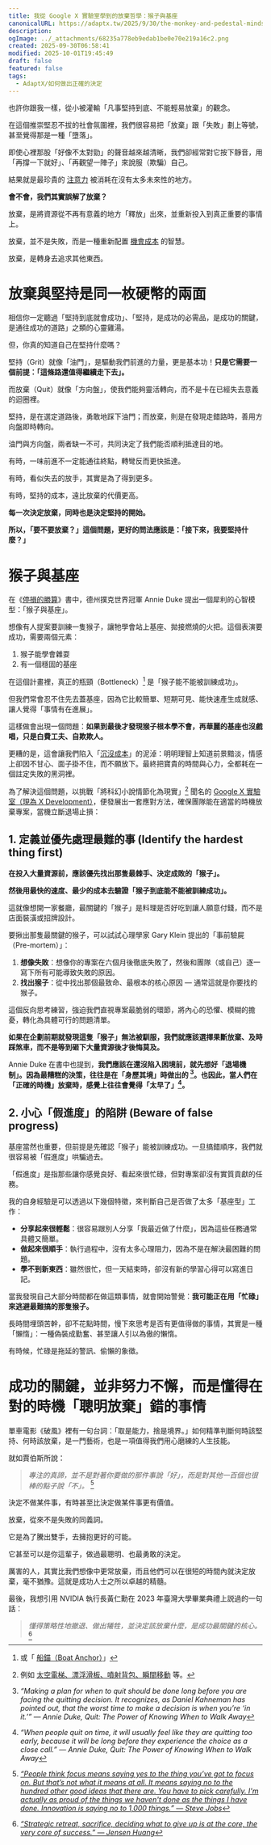 ```yaml
---
title: 我從 Google X 實驗室學到的放棄哲學：猴子與基座
canonicalURL: https://adaptx.tw/2025/9/30/the-monkey-and-pedestal-mindset
description:
ogImage: ../_attachments/68235a778eb9edab1be0e70e219a16c2.png
created: 2025-09-30T06:58:41
modified: 2025-10-01T19:45:49
draft: false
featured: false
tags:
  - AdaptX/如何做出正確的決定
---
```


也許你跟我一樣，從小被灌輸「凡事堅持到底、不能輕易放棄」的觀念。

在這個推崇堅忍不拔的社會氛圍裡，我們很容易把「放棄」跟「失敗」劃上等號，甚至覺得那是一種「墮落」。

即使心裡那股「好像不太對勁」的聲音越來越清晰，我們卻經常對它按下靜音，用「再撐一下就好」、「再觀望一陣子」來說服（欺騙）自己。

結果就是最珍貴的 [注意力](sherlock-holmes-brain-attic.md) 被消耗在沒有太多未來性的地方。

**會不會，我們其實誤解了放棄？**

放棄，是將資源從不再有意義的地方「釋放」出來，並重新投入到真正重要的事情上。

放棄，並不是失敗，而是一種重新配置 [機會成本](https://www.google.com/search?q=機會成本) 的智慧。

放棄，是轉身去追求其他東西。

# 放棄與堅持是同一枚硬幣的兩面

相信你一定聽過「堅持到底就會成功」、「堅持，是成功的必需品，是成功的關鍵，是通往成功的道路」之類的心靈雞湯。

但，你真的知道自己在堅持什麼嗎？

堅持（Grit）就像「油門」，是驅動我們前進的力量，更是基本功！**只是它需要一個前提：「這條路還值得繼續走下去」。**

而放棄（Quit）就像「方向盤」，使我們能夠靈活轉向，而不是卡在已經失去意義的迴圈裡。

堅持，是在選定道路後，勇敢地踩下油門；而放棄，則是在發現走錯路時，善用方向盤即時轉向。

油門與方向盤，兩者缺一不可，共同決定了我們能否順利抵達目的地。

有時，一味前進不一定能通往終點，轉彎反而更快抵達。

有時，看似失去的放手，其實是為了得到更多。

有時，堅持的成本，遠比放棄的代價更高。

**每一次決定放棄，同時也是決定堅持的開始。**

**所以，「要不要放棄？」這個問題，更好的問法應該是：「接下來，我要堅持什麼？」**

# 猴子與基座

在《[停損的勝算](https://www.books.com.tw/products/0010992791)》書中，德州撲克世界冠軍 Annie Duke 提出一個犀利的心智模型：「猴子與基座」。

想像有人提案要訓練一隻猴子，讓牠學會站上基座、拋接燃燒的火把。這個表演要成功，需要兩個元素：

1. 猴子能學會雜耍
2. 有一個穩固的基座

在這個計畫裡，真正的瓶頸（Bottleneck）[^1] 是「猴子能不能被訓練成功」。

但我們常會忍不住先去蓋基座，因為它比較簡單、短期可見、能快速產生成就感、讓人覺得「事情有在進展」。

這樣做會出現一個問題：**如果到最後才發現猴子根本學不會，再華麗的基座也沒戲唱，只是白費工夫、自欺欺人。**

更糟的是，這會讓我們陷入「[沉沒成本](https://www.google.com/search?q=沉沒成本)」的泥淖：明明理智上知道前景黯淡，情感上卻因不甘心、面子掛不住，而不願放下。最終把寶貴的時間與心力，全都耗在一個註定失敗的黑洞裡。

為了解決這個問題，以挑戰「將科幻小說情節化為現實」[^2] 聞名的 [Google X 實驗室（現為 X Development）](https://x.company/)，便發展出一套應對方法，確保團隊能在適當的時機放棄專案，當機立斷退場止損：

## 1. 定義並優先處理最難的事 (Identify the hardest thing first)

**在投入大量資源前，應該優先找出那隻最棘手、決定成敗的「猴子」。**

**然後用最快的速度、最少的成本去驗證「猴子到底能不能被訓練成功」。**

這就像想開一家餐廳，最關鍵的「猴子」是料理是否好吃到讓人願意付錢，而不是店面裝潢或招牌設計。

要揪出那隻最關鍵的猴子，可以試試心理學家 Gary Klein 提出的「事前驗屍（Pre-mortem）」：

1. **想像失敗**：想像你的專案在六個月後徹底失敗了，然後和團隊（或自己）逐一寫下所有可能導致失敗的原因。
2. **找出猴子**：從中找出那個最致命、最根本的核心原因 — 通常這就是你要找的猴子。

這個反向思考練習，強迫我們直視專案最脆弱的環節，將內心的恐懼、模糊的擔憂，轉化為具體可行的問題清單。

**如果在企劃前期就發現這隻「猴子」無法被馴服，我們就應該選擇果斷放棄、及時踩煞車，而不是等到砸下大量資源後才後悔莫及。**

Annie Duke 在書中也提到，**我們應該在還沒陷入困境前，就先想好「退場機制」。因為最糟糕的決策，往往是在「身歷其境」時做出的 [^3]。也因此，當人們在「正確的時機」放棄時，感覺上往往會覺得「太早了」[^4]。**

## 2. 小心「假進度」的陷阱 (Beware of false progress)

基座當然也重要，但前提是先確認「猴子」能被訓練成功。一旦搞錯順序，我們就很容易被「假進度」哄騙過去。

「假進度」是指那些讓你感覺良好、看起來很忙碌，但對專案卻沒有實質貢獻的任務。

我的自身經驗是可以透過以下幾個特徵，來判斷自己是否做了太多「基座型」工作：

* **分享起來很輕鬆**：很容易跟別人分享「我最近做了什麼」，因為這些任務通常具體又簡單。
* **做起來很順手**：執行過程中，沒有太多心理阻力，因為不是在解決最困難的問題。
* **學不到新東西**：雖然很忙，但一天結束時，卻沒有新的學習心得可以寫進日記。

當我發現自己大部分時間都在做這類事情，就會開始警覺：**我可能正在用「忙碌」來逃避最難搞的那隻猴子。**

長時間埋頭苦幹，卻不花點時間，慢下來思考是否有更值得做的事情，其實是一種「懶惰」：一種偽裝成勤奮、甚至讓人引以為傲的懶惰。

有時候，忙碌是拖延的警訊、偷懶的象徵。

# 成功的關鍵，並非努力不懈，而是懂得在對的時機「聰明放棄」錯的事情

單車電影《破風》裡有一句台詞：「取是能力，捨是境界。」如何精準判斷何時該堅持、何時該放棄，是一門藝術，也是一項值得我們用心磨練的人生技能。

就如賈伯斯所說：

> _專注的真諦，並不是對著你要做的那件事說「好」，而是對其他一百個也很棒的點子說「不」。_ [^5]

決定不做某件事，有時甚至比決定做某件事更有價值。

放棄，從來不是失敗的同義詞。

它是為了騰出雙手，去擁抱更好的可能。

它甚至可以是你這輩子，做過最聰明、也最勇敢的決定。

厲害的人，其實比我們想像中更常放棄，而且他們可以在很短的時間內就決定放棄，毫不猶豫。這就是成功人士之所以卓越的精髓。

最後，我想引用 NVIDIA 執行長黃仁勳在 2023 年臺灣大學畢業典禮上説過的一句話：

> _懂得策略性地撤退、做出犧牲，並決定該放棄什麼，是成功最關鍵的核心。_ [^6]

[^1]: 或「 [船錨（Boat Anchor）](https://sketchplanations.com/anchors-and-tugboats)」
[^2]: 例如 [太空電梯、漂浮滑板、噴射背包、瞬間移動](https://zh.wikipedia.org/zh-tw/X_(2010%E5%B9%B4%E5%85%AC%E5%8F%B8)) 等。
[^3]: _“Making a plan for when to quit should be done long before you are facing the quitting decision. It recognizes, as Daniel Kahneman has pointed out, that the worst time to make a decision is when you’re ‘in it.’” ― Annie Duke, Quit: The Power of Knowing When to Walk Away_
[^4]: _“When people quit on time, it will usually feel like they are quitting too early, because it will be long before they experience the choice as a close call.” ― Annie Duke, Quit: The Power of Knowing When to Walk Away_
[^5]: _[“People think focus means saying yes to the thing you’ve got to focus on. But that’s not what it means at all. It means saying no to the hundred other good ideas that there are. You have to pick carefully. I'm actually as proud of the things we haven't done as the things I have done. Innovation is saying no to 1,000 things.” — Steve Jobs](https://www.goodreads.com/quotes/629613-people-think-focus-means-saying-yes-to-the-thing-you-ve)_
[^6]: _[“Strategic retreat, sacrifice, deciding what to give up is at the core, the very core of success.” — Jensen Huang](https://www.youtube.com/watch?v=oi89u6q0_AY&t=19m57s)_
